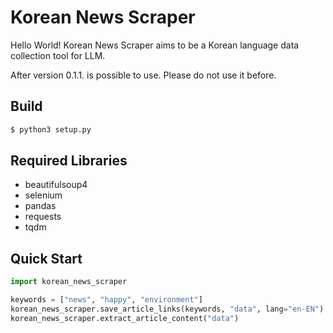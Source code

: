 # Korean News Scraper

Hello World!  Korean News Scraper aims to be a Korean language data collection tool for LLM.

After version 0.1.1. is possible to use. Please do not use it before.


## Build

```bash
$ python3 setup.py
```


## Required Libraries

- beautifulsoup4
- selenium
- pandas
- requests
- tqdm

## Quick Start

```python
import korean_news_scraper

keywords = ["news", "happy", "environment"]
korean_news_scraper.save_article_links(keywords, "data", lang="en-EN")
korean_news_scraper.extract_article_content("data")
```